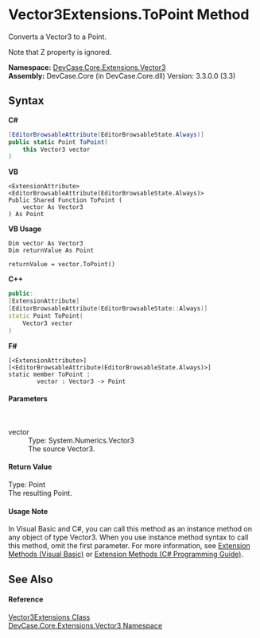 # Vector3Extensions.ToPoint Method 
 

Converts a Vector3 to a Point. 

 Note that Z property is ignored.

**Namespace:**&nbsp;<a href="N_DevCase_Core_Extensions_Vector3">DevCase.Core.Extensions.Vector3</a><br />**Assembly:**&nbsp;DevCase.Core (in DevCase.Core.dll) Version: 3.3.0.0 (3.3)

## Syntax

**C#**<br />
``` C#
[EditorBrowsableAttribute(EditorBrowsableState.Always)]
public static Point ToPoint(
	this Vector3 vector
)
```

**VB**<br />
``` VB
<ExtensionAttribute>
<EditorBrowsableAttribute(EditorBrowsableState.Always)>
Public Shared Function ToPoint ( 
	vector As Vector3
) As Point
```

**VB Usage**<br />
``` VB Usage
Dim vector As Vector3
Dim returnValue As Point

returnValue = vector.ToPoint()
```

**C++**<br />
``` C++
public:
[ExtensionAttribute]
[EditorBrowsableAttribute(EditorBrowsableState::Always)]
static Point ToPoint(
	Vector3 vector
)
```

**F#**<br />
``` F#
[<ExtensionAttribute>]
[<EditorBrowsableAttribute(EditorBrowsableState.Always)>]
static member ToPoint : 
        vector : Vector3 -> Point 

```


#### Parameters
&nbsp;<dl><dt>vector</dt><dd>Type: System.Numerics.Vector3<br />The source Vector3.</dd></dl>

#### Return Value
Type: Point<br />The resulting Point.

#### Usage Note
In Visual Basic and C#, you can call this method as an instance method on any object of type Vector3. When you use instance method syntax to call this method, omit the first parameter. For more information, see <a href="https://docs.microsoft.com/dotnet/visual-basic/programming-guide/language-features/procedures/extension-methods">Extension Methods (Visual Basic)</a> or <a href="https://docs.microsoft.com/dotnet/csharp/programming-guide/classes-and-structs/extension-methods">Extension Methods (C# Programming Guide)</a>.

## See Also


#### Reference
<a href="T_DevCase_Core_Extensions_Vector3_Vector3Extensions">Vector3Extensions Class</a><br /><a href="N_DevCase_Core_Extensions_Vector3">DevCase.Core.Extensions.Vector3 Namespace</a><br />